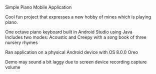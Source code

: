Simple Piano Mobile Application 

Cool fun project that expresses a new hobby of mines which is playing piano.  

One octave piano keyboard built in Android Studio using Java  
Includes two modes: Acoustic and Creepy with a song book of three nursery rhymes  

Ran application on a physical Android device with OS 8.0.0 Oreo  

Demo may sound a bit laggy due to screen device recording capture volume
